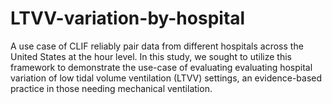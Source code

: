 # LTVV-variation-by-hospital
A use case of CLIF reliably pair data from different hospitals across the United States at the hour level. In this study, we sought to utilize this framework to demonstrate the use-case of evaluating evaluating hospital variation of low tidal volume ventilation (LTVV) settings, an evidence-based practice in those needing mechanical ventilation.
